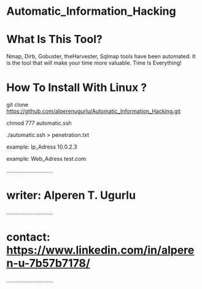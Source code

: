 # Automatic_Information_Hacking


# What Is This Tool?

Nmap, Dirb, Gobuster, theHarvester, Sqlmap tools have been automated. 
It is the tool that will make your time more valuable. Time Is Everything!

# How To Install With Linux ?

git clone https://github.com/alperenugurlu/Automatic_Information_Hacking.git

chmod 777 automatic.ssh

./automatic.ssh > penetration.txt

example: Ip_Adress  10.0.2.3

example: Web_Adress test.com
         
..............................

# writer: Alperen T. Ugurlu
..............................

# contact: https://www.linkedin.com/in/alperen-u-7b57b7178/
..............................

